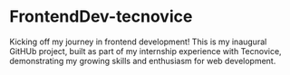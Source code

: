 # FrontendDev-tecnovice
Kicking off my journey in frontend development! This is my inaugural GitHUb project, built as part of my internship experience with Tecnovice, demonstrating my growing skills and enthusiasm for web development. 

